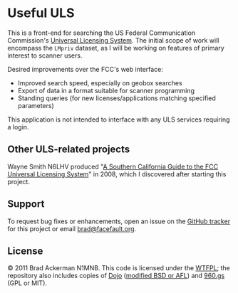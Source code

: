 # Useful ULS #

This is a front-end for searching the US Federal Communication
Commission's [Universal Licensing System][ULS].  The initial scope of
work will encompass the `LMpriv` dataset, as I will be working on
features of primary interest to scanner users.

Desired improvements over the FCC's web interface:

* Improved search speed, especially on geobox searches
* Export of data in a format suitable for scanner programming
* Standing queries (for new licenses/applications matching specified
  parameters)

This application is not intended to interface with any ULS services
requiring a login.

## Other ULS-related projects ##

Wayne Smith N6LHV produced "[A Southern California Guide to the FCC
Universal Licensing System][SOCAL]" in 2008, which I discovered after
starting this project.

## Support ##

To request bug fixes or enhancements, open an issue on the [GitHub
tracker][ISSUE] for this project or email brad@facefault.org.

## License ##

&copy; 2011 Brad Ackerman N1MNB.  This code is licensed under the
[WTFPL][WTF]; the repository also includes copies of [Dojo][DOJO]
([modified BSD or AFL][DOJOL]) and [960.gs][960] (GPL or MIT).

[960]: http://960.gs/
[ISSUE]: https://github.com/backerman/useful-uls/issues
[DOJO]: http://dojotoolkit.org/
[DOJOL]: http://dojotoolkit.org/license
[SOCAL]: http://www.n6lhv.net/uls/
[ULS]: http://wireless.fcc.gov/uls/
[WTF]: http://sam.zoy.org/wtfpl/
